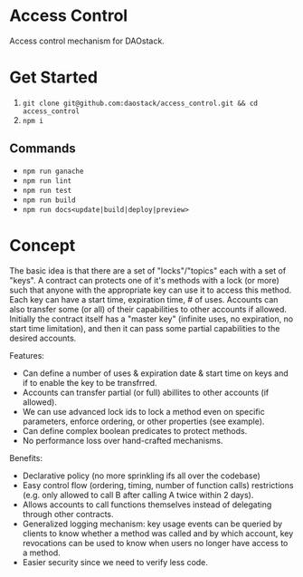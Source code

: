 # Access Control

Access control mechanism for DAOstack.

# Get Started

1. `git clone git@github.com:daostack/access_control.git && cd access_control`
2. `npm i`

## Commands

- `npm run ganache`
- `npm run lint`
- `npm run test`
- `npm run build`
- `npm run docs<update|build|deploy|preview>`

# Concept

The basic idea is that there are a set of "locks"/"topics" each with a set of "keys". A contract can protects one of it's methods with a lock (or more) such that anyone with the appropriate key can use it to access this method.
Each key can have a start time, expiration time, # of uses. Accounts can also transfer some (or all) of their capabilities to other accounts if allowed. Initially the contract itself has a "master key" (infinite uses, no expiration, no start time limitation), and then it can pass some partial capabilities to the desired accounts.

Features:

- Can define a number of uses & expiration date & start time on keys and if to enable the key to be transfrred.
- Accounts can transfer partial (or full) abillites to other accounts (if allowed).
- We can use advanced lock ids to lock a method even on specific parameters, enforce ordering, or other properties (see example).
- Can define complex boolean predicates to protect methods.
- No performance loss over hand-crafted mechanisms.

Benefits:

- Declarative policy (no more sprinkling ifs all over the codebase)
- Easy control flow (ordering, timing, number of function calls) restrictions (e.g. only allowed to call B after calling A twice within 2 days).
- Allows accounts to call functions themselves instead of delegating through other contracts.
- Generalized logging mechanism: key usage events can be queried by clients to know whether a method was called and by which account, key revocations can be used to know when users no longer have access to a method.
- Easier security since we need to verify less code.
